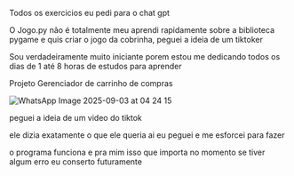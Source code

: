 Todos os exercicios eu pedi para o chat gpt


O Jogo.py não é totalmente meu aprendi rapidamente sobre a biblioteca pygame e quis criar o jogo da cobrinha, peguei a ideia de um tiktoker


Sou verdadeiramente muito iniciante porem estou me dedicando todos os dias de 1 até 8 horas de estudos para aprender 


Projeto Gerenciador de carrinho de compras 


![WhatsApp Image 2025-09-03 at 04 24 15](https://github.com/user-attachments/assets/b1089fd8-e234-4cc4-b071-65fc6b2f17a4)

peguei a ideia de um video do tiktok 

ele dizia exatamente o que ele queria ai eu peguei e me esforcei para fazer

o programa funciona e pra mim isso que importa no momento se tiver algum erro eu conserto futuramente 



